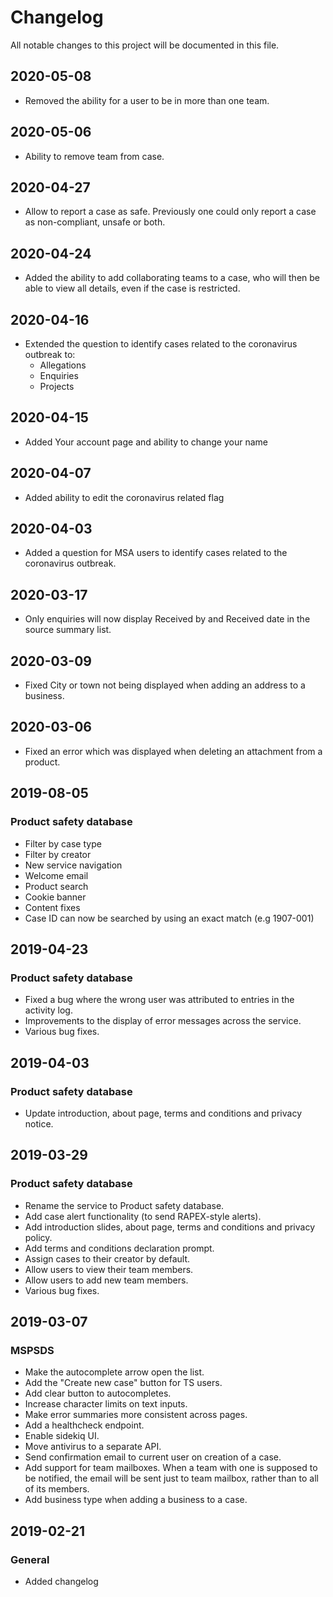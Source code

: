 # Changelog
All notable changes to this project will be documented in this file.

## 2020-05-08
- Removed the ability for a user to be in more than one team.

## 2020-05-06
- Ability to remove team from case.

## 2020-04-27
- Allow to report a case as safe. Previously one could only report a case as non-compliant, unsafe or both.

## 2020-04-24
- Added the ability to add collaborating teams to a case, who will then be able to view all details, even if the case is restricted.

## 2020-04-16
- Extended the question to identify cases related to the coronavirus outbreak to:
  - Allegations
  - Enquiries
  - Projects

## 2020-04-15
- Added Your account page and ability to change your name

## 2020-04-07
- Added ability to edit the coronavirus related flag

## 2020-04-03
- Added a question for MSA users to identify cases related to the coronavirus outbreak.

## 2020-03-17
- Only enquiries will now display Received by and Received date in the source summary list.

## 2020-03-09
- Fixed City or town not being displayed when adding an address to a business.

## 2020-03-06
- Fixed an error which was displayed when deleting an attachment from a product.

## 2019-08-05
### Product safety database
- Filter by case type
- Filter by creator
- New service navigation
- Welcome email
- Product search
- Cookie banner
- Content fixes
- Case ID can now be searched by using an exact match (e.g 1907-001)

## 2019-04-23
### Product safety database
- Fixed a bug where the wrong user was attributed to entries in the activity log.
- Improvements to the display of error messages across the service.
- Various bug fixes.


## 2019-04-03
### Product safety database
- Update introduction, about page, terms and conditions and privacy notice.


## 2019-03-29
### Product safety database
- Rename the service to Product safety database.
- Add case alert functionality (to send RAPEX-style alerts).
- Add introduction slides, about page, terms and conditions and privacy policy.
- Add terms and conditions declaration prompt.
- Assign cases to their creator by default.
- Allow users to view their team members.
- Allow users to add new team members.
- Various bug fixes.


## 2019-03-07
### MSPSDS
- Make the autocomplete arrow open the list.
- Add the "Create new case" button for TS users.
- Add clear button to autocompletes.
- Increase character limits on text inputs.
- Make error summaries more consistent across pages.
- Add a healthcheck endpoint.
- Enable sidekiq UI.
- Move antivirus to a separate API.
- Send confirmation email to current user on creation of a case.
- Add support for team mailboxes. When a team with one is supposed to be notified, the email will be sent just to
team mailbox, rather than to all of its members.
- Add business type when adding a business to a case.


## 2019-02-21
### General
- Added changelog
